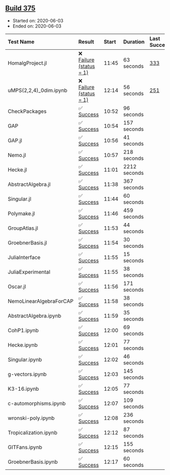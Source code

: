 ## [Build 375](https://oscarci.mathematik.uni-kl.de/job/oscar-julia-1.4/375/)

* Started on: 2020-06-03
* Ended on: 2020-06-03

| Test Name    | Result | Start | Duration | Last Success | First Failure |
|:-------------|:-------|:------|:---------|:-------------|:--------------|
| HomalgProject.jl | ❌ [Failure (status = 1)](https://oscarci.mathematik.uni-kl.de/job/oscar-julia-1.4/375/artifact/logs/build-375/HomalgProject.jl.log) | 11:45 | 63 seconds | [333](https://oscarci.mathematik.uni-kl.de/job/oscar-julia-1.4/333/) | [334](https://oscarci.mathematik.uni-kl.de/job/oscar-julia-1.4/334/) |
| uMPS(2,2,4)_0dim.ipynb | ❌ [Failure (status = 1)](https://oscarci.mathematik.uni-kl.de/job/oscar-julia-1.4/375/artifact/logs/build-375/uMPS-2-2-4-_0dim.ipynb.log) | 12:14 | 56 seconds | [251](https://oscarci.mathematik.uni-kl.de/job/oscar-julia-1.4/251/) | [252](https://oscarci.mathematik.uni-kl.de/job/oscar-julia-1.4/252/) |
| CheckPackages | ✅ [Success](https://oscarci.mathematik.uni-kl.de/job/oscar-julia-1.4/375/artifact/logs/build-375/CheckPackages.log) | 10:52 | 96 seconds |  |  |
| GAP | ✅ [Success](https://oscarci.mathematik.uni-kl.de/job/oscar-julia-1.4/375/artifact/logs/build-375/GAP.log) | 10:54 | 157 seconds |  |  |
| GAP.jl | ✅ [Success](https://oscarci.mathematik.uni-kl.de/job/oscar-julia-1.4/375/artifact/logs/build-375/GAP.jl.log) | 10:56 | 41 seconds |  |  |
| Nemo.jl | ✅ [Success](https://oscarci.mathematik.uni-kl.de/job/oscar-julia-1.4/375/artifact/logs/build-375/Nemo.jl.log) | 10:57 | 218 seconds |  |  |
| Hecke.jl | ✅ [Success](https://oscarci.mathematik.uni-kl.de/job/oscar-julia-1.4/375/artifact/logs/build-375/Hecke.jl.log) | 11:01 | 2212 seconds |  |  |
| AbstractAlgebra.jl | ✅ [Success](https://oscarci.mathematik.uni-kl.de/job/oscar-julia-1.4/375/artifact/logs/build-375/AbstractAlgebra.jl.log) | 11:38 | 367 seconds |  |  |
| Singular.jl | ✅ [Success](https://oscarci.mathematik.uni-kl.de/job/oscar-julia-1.4/375/artifact/logs/build-375/Singular.jl.log) | 11:44 | 60 seconds |  |  |
| Polymake.jl | ✅ [Success](https://oscarci.mathematik.uni-kl.de/job/oscar-julia-1.4/375/artifact/logs/build-375/Polymake.jl.log) | 11:46 | 459 seconds |  |  |
| GroupAtlas.jl | ✅ [Success](https://oscarci.mathematik.uni-kl.de/job/oscar-julia-1.4/375/artifact/logs/build-375/GroupAtlas.jl.log) | 11:53 | 44 seconds |  |  |
| GroebnerBasis.jl | ✅ [Success](https://oscarci.mathematik.uni-kl.de/job/oscar-julia-1.4/375/artifact/logs/build-375/GroebnerBasis.jl.log) | 11:54 | 30 seconds |  |  |
| JuliaInterface | ✅ [Success](https://oscarci.mathematik.uni-kl.de/job/oscar-julia-1.4/375/artifact/logs/build-375/JuliaInterface.log) | 11:55 | 15 seconds |  |  |
| JuliaExperimental | ✅ [Success](https://oscarci.mathematik.uni-kl.de/job/oscar-julia-1.4/375/artifact/logs/build-375/JuliaExperimental.log) | 11:55 | 38 seconds |  |  |
| Oscar.jl | ✅ [Success](https://oscarci.mathematik.uni-kl.de/job/oscar-julia-1.4/375/artifact/logs/build-375/Oscar.jl.log) | 11:56 | 171 seconds |  |  |
| NemoLinearAlgebraForCAP | ✅ [Success](https://oscarci.mathematik.uni-kl.de/job/oscar-julia-1.4/375/artifact/logs/build-375/NemoLinearAlgebraForCAP.log) | 11:58 | 38 seconds |  |  |
| AbstractAlgebra.ipynb | ✅ [Success](https://oscarci.mathematik.uni-kl.de/job/oscar-julia-1.4/375/artifact/logs/build-375/AbstractAlgebra.ipynb.log) | 11:59 | 35 seconds |  |  |
| CohP1.ipynb | ✅ [Success](https://oscarci.mathematik.uni-kl.de/job/oscar-julia-1.4/375/artifact/logs/build-375/CohP1.ipynb.log) | 12:00 | 69 seconds |  |  |
| Hecke.ipynb | ✅ [Success](https://oscarci.mathematik.uni-kl.de/job/oscar-julia-1.4/375/artifact/logs/build-375/Hecke.ipynb.log) | 12:01 | 77 seconds |  |  |
| Singular.ipynb | ✅ [Success](https://oscarci.mathematik.uni-kl.de/job/oscar-julia-1.4/375/artifact/logs/build-375/Singular.ipynb.log) | 12:02 | 46 seconds |  |  |
| g-vectors.ipynb | ✅ [Success](https://oscarci.mathematik.uni-kl.de/job/oscar-julia-1.4/375/artifact/logs/build-375/g-vectors.ipynb.log) | 12:03 | 145 seconds |  |  |
| K3-16.ipynb | ✅ [Success](https://oscarci.mathematik.uni-kl.de/job/oscar-julia-1.4/375/artifact/logs/build-375/K3-16.ipynb.log) | 12:05 | 77 seconds |  |  |
| c-automorphisms.ipynb | ✅ [Success](https://oscarci.mathematik.uni-kl.de/job/oscar-julia-1.4/375/artifact/logs/build-375/c-automorphisms.ipynb.log) | 12:07 | 109 seconds |  |  |
| wronski-poly.ipynb | ✅ [Success](https://oscarci.mathematik.uni-kl.de/job/oscar-julia-1.4/375/artifact/logs/build-375/wronski-poly.ipynb.log) | 12:08 | 236 seconds |  |  |
| Tropicalization.ipynb | ✅ [Success](https://oscarci.mathematik.uni-kl.de/job/oscar-julia-1.4/375/artifact/logs/build-375/Tropicalization.ipynb.log) | 12:12 | 87 seconds |  |  |
| GITFans.ipynb | ✅ [Success](https://oscarci.mathematik.uni-kl.de/job/oscar-julia-1.4/375/artifact/logs/build-375/GITFans.ipynb.log) | 12:15 | 155 seconds |  |  |
| GroebnerBasis.ipynb | ✅ [Success](https://oscarci.mathematik.uni-kl.de/job/oscar-julia-1.4/375/artifact/logs/build-375/GroebnerBasis.ipynb.log) | 12:17 | 60 seconds |  |  |
